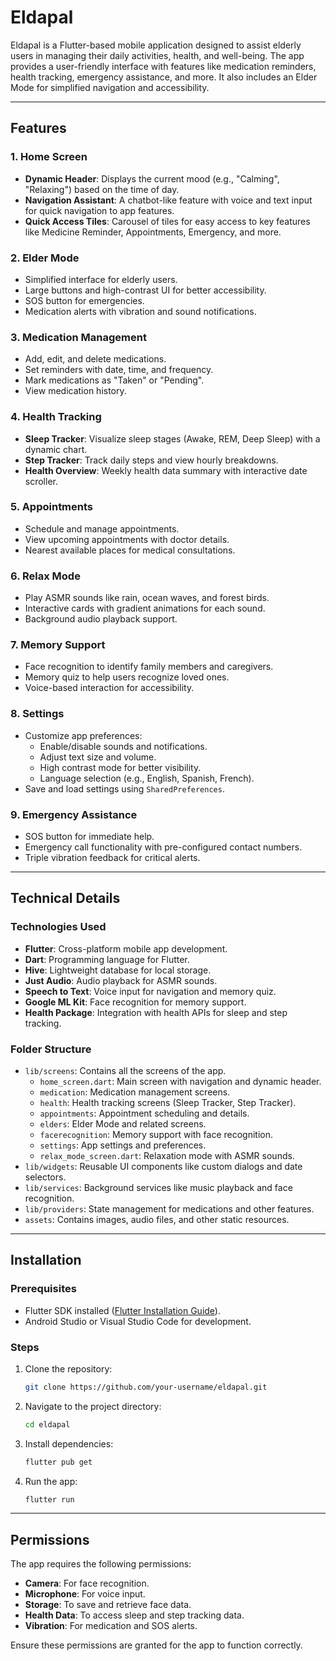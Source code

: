 # Eldapal

Eldapal is a Flutter-based mobile application designed to assist elderly users in managing their daily activities, health, and well-being. The app provides a user-friendly interface with features like medication reminders, health tracking, emergency assistance, and more. It also includes an Elder Mode for simplified navigation and accessibility.

---

## Features

### 1. **Home Screen**
- **Dynamic Header**: Displays the current mood (e.g., "Calming", "Relaxing") based on the time of day.
- **Navigation Assistant**: A chatbot-like feature with voice and text input for quick navigation to app features.
- **Quick Access Tiles**: Carousel of tiles for easy access to key features like Medicine Reminder, Appointments, Emergency, and more.

### 2. **Elder Mode**
- Simplified interface for elderly users.
- Large buttons and high-contrast UI for better accessibility.
- SOS button for emergencies.
- Medication alerts with vibration and sound notifications.

### 3. **Medication Management**
- Add, edit, and delete medications.
- Set reminders with date, time, and frequency.
- Mark medications as "Taken" or "Pending".
- View medication history.

### 4. **Health Tracking**
- **Sleep Tracker**: Visualize sleep stages (Awake, REM, Deep Sleep) with a dynamic chart.
- **Step Tracker**: Track daily steps and view hourly breakdowns.
- **Health Overview**: Weekly health data summary with interactive date scroller.

### 5. **Appointments**
- Schedule and manage appointments.
- View upcoming appointments with doctor details.
- Nearest available places for medical consultations.

### 6. **Relax Mode**
- Play ASMR sounds like rain, ocean waves, and forest birds.
- Interactive cards with gradient animations for each sound.
- Background audio playback support.

### 7. **Memory Support**
- Face recognition to identify family members and caregivers.
- Memory quiz to help users recognize loved ones.
- Voice-based interaction for accessibility.

### 8. **Settings**
- Customize app preferences:
  - Enable/disable sounds and notifications.
  - Adjust text size and volume.
  - High contrast mode for better visibility.
  - Language selection (e.g., English, Spanish, French).
- Save and load settings using `SharedPreferences`.

### 9. **Emergency Assistance**
- SOS button for immediate help.
- Emergency call functionality with pre-configured contact numbers.
- Triple vibration feedback for critical alerts.

---

## Technical Details

### **Technologies Used**
- **Flutter**: Cross-platform mobile app development.
- **Dart**: Programming language for Flutter.
- **Hive**: Lightweight database for local storage.
- **Just Audio**: Audio playback for ASMR sounds.
- **Speech to Text**: Voice input for navigation and memory quiz.
- **Google ML Kit**: Face recognition for memory support.
- **Health Package**: Integration with health APIs for sleep and step tracking.

### **Folder Structure**
- `lib/screens`: Contains all the screens of the app.
  - `home_screen.dart`: Main screen with navigation and dynamic header.
  - `medication`: Medication management screens.
  - `health`: Health tracking screens (Sleep Tracker, Step Tracker).
  - `appointments`: Appointment scheduling and details.
  - `elders`: Elder Mode and related screens.
  - `facerecognition`: Memory support with face recognition.
  - `settings`: App settings and preferences.
  - `relax_mode_screen.dart`: Relaxation mode with ASMR sounds.
- `lib/widgets`: Reusable UI components like custom dialogs and date selectors.
- `lib/services`: Background services like music playback and face recognition.
- `lib/providers`: State management for medications and other features.
- `assets`: Contains images, audio files, and other static resources.

---

## Installation

### Prerequisites
- Flutter SDK installed ([Flutter Installation Guide](https://docs.flutter.dev/get-started/install)).
- Android Studio or Visual Studio Code for development.

### Steps
1. Clone the repository:
   ```bash
   git clone https://github.com/your-username/eldapal.git
   ```
2. Navigate to the project directory:
   ```bash
   cd eldapal
   ```
3. Install dependencies:
   ```bash
   flutter pub get
   ```
4. Run the app:
   ```bash
   flutter run
   ```

---

## Permissions

The app requires the following permissions:
- **Camera**: For face recognition.
- **Microphone**: For voice input.
- **Storage**: To save and retrieve face data.
- **Health Data**: To access sleep and step tracking data.
- **Vibration**: For medication and SOS alerts.

Ensure these permissions are granted for the app to function correctly.




